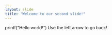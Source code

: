 ```yaml
---
layout: slide
title: "Welcome to our second slide!"
---
```

printf("Hello world!")
Use the left arrow to go back!
